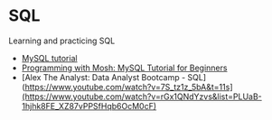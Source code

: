 # SQL
Learning and practicing SQL

* [MySQL tutorial](https://www.youtube.com/playlist?list=PLZoTAELRMXVNMRWlVf0bDDSxNEn38u9Cl)
* [Programming with Mosh: MySQL Tutorial for Beginners](https://www.youtube.com/watch?v=7S_tz1z_5bA&t=11s)
* [Alex The Analyst: Data Analyst Bootcamp - SQL](https://www.youtube.com/watch?v=7S_tz1z_5bA&t=11s](https://www.youtube.com/watch?v=rGx1QNdYzvs&list=PLUaB-1hjhk8FE_XZ87vPPSfHqb6OcM0cF)
